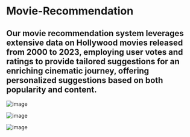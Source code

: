 # Movie-Recommendation

## Our movie recommendation system leverages extensive data on Hollywood movies released from 2000 to 2023, employing user votes and ratings to provide tailored suggestions for an enriching cinematic journey, offering personalized suggestions based on both popularity and content.

![image](https://github.com/mvssriharsha023/Movie-Recommendation-System/assets/110189826/b20d3e6f-b25f-4c39-b0b6-74251603757a)

![image](https://github.com/mvssriharsha023/Movie-Recommendation-System/assets/110189826/f93a7b37-bbb7-4cba-9722-292ab8c497d4)

![image](https://github.com/mvssriharsha023/Movie-Recommendation-System/assets/110189826/46ecb5ca-7015-47d7-9ba1-86abc287c284)
